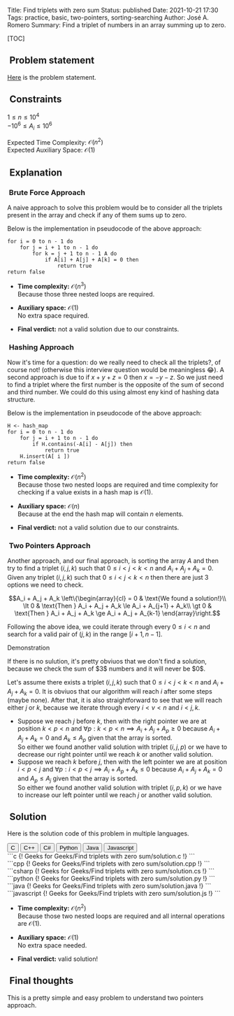 Title: Find triplets with zero sum
Status: published
Date: 2021-10-21 17:30
Tags: practice, basic, two-pointers, sorting-searching
Author: José A. Romero
Summary: Find a triplet of numbers in an array summing up to zero.

[TOC]

## <i class="fa fa-book-open title-icon"></i>&nbsp;Problem statement
<a href="https://practice.geeksforgeeks.org/problems/find-triplets-with-zero-sum/1/" target="_blank">Here</a> is the problem statement.

## <i class="fa fa-lock title-icon"></i>&nbsp;Constraints

$1 \le n \le 10^4$  
$-10^6 \le A_i \le 10^6$

Expected Time Complexity: $\mathcal{O}\left(n^2\right)$  
Expected Auxiliary Space: $\mathcal{O}(1)$

## <i class="fa fa-pencil-alt title-icon"></i>&nbsp;Explanation

### <i class="fa fa-lightbulb title-icon"></i>&nbsp;Brute Force Approach

A naive approach to solve this problem would be to consider all the triplets present in the array and check if any of them sums up to zero.

Below is the implementation in pseudocode of the above approach:  
```
for i = 0 to n - 1 do
	for j = i + 1 to n - 1 do
		for k = j + 1 to n - 1 A do
			if A[i] + A[j] + A[k] = 0 then
				return true
return false
```

* **Time complexity:** $\mathcal{O}\left(n^3\right)$  
    Because those three nested loops are required.

* **Auxiliary space:** $\mathcal{O}(1)$  
    No extra space required.

* **Final verdict:** not a valid solution due to our constraints.

### <i class="fa fa-lightbulb title-icon"></i>&nbsp;Hashing Approach

Now it's time for a question: do we really need to check all the triplets?, of course not! (otherwise this interview question would be meaningless &#x1F602;). A second approach is due to if $x + y + z = 0$ then $x = -y - z$. So we just need to find a triplet where the first number is the opposite of the sum of second and third number. We could do this using almost eny kind of hashing data structure.

Below is the implementation in pseudocode of the above approach:  
```
H <- hash_map
for i = 0 to n - 1 do
	for j = i + 1 to n - 1 do
		if H.contains(-A[i] - A[j]) then
			return true
	H.insert(A[ i ])
return false
```

* **Time complexity:** $\mathcal{O}\left(n^2\right)$  
    Because those two nested loops are required and time complexity for checking if a value exists in a hash map is $\mathcal{O}(1)$.

* **Auxiliary space:** $\mathcal{O}(n)$  
    Because at the end the hash map will contain $n$ elements.

* **Final verdict:** not a valid solution due to our constraints.


### <i class="fa fa-lightbulb title-icon"></i>&nbsp;Two Pointers Approach

Another approach, and our final approach, is sorting the array $A$ and then try to find a triplet $(i, j, k)$ such that $0 \le i \lt j \lt k \lt n$ and $A_i + A_j + A_k = 0$. Given any triplet $(i, j, k)$ such that $0 \le i \lt j \lt k \lt n$ then there are just $3$ options we need to check.

$$A_i + A_j + A_k \left\{\begin{array}{cl}
= 0 & \text{We found a solution!}\\
\lt 0 & \text{Then } A_i + A_j + A_k \le A_i + A_{j+1} + A_k\\
\gt 0 & \text{Then } A_i + A_j + A_k \ge A_i + A_j + A_{k-1}
\end{array}\right.$$

Following the above idea, we could iterate through every $0 \le i \lt n$ and search for a valid pair of $(j, k)$ in the range $[i+1,n-1]$.

Demonstration&nbsp;&nbsp;<span class="circle-plus closed" data-toggle="collapse" data-target="demonstration">
<span class="circle">
	<span class="horizontal"></span>
	<span class="vertical"></span>
</span>
</span>

<div markdown="1" id="demonstration" class="expandable demonstration">
If there is no sulution, it's pretty obviuos that we don't find a solution, because we check the sum of $3$ numbers and it will never be $0$.

Let's assume there exists a triplet $(i, j, k)$ such that $0 \le i \lt j \lt k \lt n$ and $A_i + A_j + A_k = 0$. It is obviuos that our algorithm will reach $i$ after some steps (maybe none). After that, it is also straightforward to see that we will reach either $j$ or $k$, because we iterate through every $i \lt v \lt n$ and $i \lt j,k$.

* Suppose we reach $j$ before $k$, then with the right pointer we are at position $k \lt p \lt n$ and $\forall p: k \lt p \lt n \implies A_i + A_j + A_p \ge 0$ because $A_i + A_j + A_k = 0$ and $A_k \le A_p$ given that the array is sorted.  
  So either we found another valid solution with triplet $(i, j, p)$ or we have to decrease our right pointer until we reach $k$ or another valid solution.
* Suppose we reach $k$ before $j$, then with the left pointer we are at position $i \lt p \lt j$ and $\forall p: i \lt p \lt j \implies A_i + A_p + A_k \le 0$ because $A_i + A_j + A_k = 0$ and $A_p \le A_j$ given that the array is sorted.  
  So either we found another valid solution with triplet $(i, p, k)$ or we have to increase our left pointer until we reach $j$ or another valid solution.
</div>

## <i class="fa fa-keyboard title-icon"></i>&nbsp;Solution

Here is the solution code of this problem in multiple languages.

<div class="tab">
	<button class="tablinks" data-target="C-code">C</button>
	<button class="tablinks" data-target="Cpp-code" id="defaultOpen">C++</button>
	<button class="tablinks" data-target="Csharp-code">C#</button>
	<button class="tablinks" data-target="Python-code">Python</button>
	<button class="tablinks" data-target="Java-code">Java</button>
	<button class="tablinks" data-target="Javascript-code">Javascript</button>
</div>

<div id="C-code" class="tabcontent">
```c
{! Geeks for Geeks/Find triplets with zero sum/solution.c !}
```
</div>

<div id="Cpp-code" class="tabcontent">
```cpp
{! Geeks for Geeks/Find triplets with zero sum/solution.cpp !}
```
</div>

<div id="Csharp-code" class="tabcontent">
```csharp
{! Geeks for Geeks/Find triplets with zero sum/solution.cs !}
```
</div>

<div id="Python-code" class="tabcontent">
```python
{! Geeks for Geeks/Find triplets with zero sum/solution.py !}
```
</div>

<div id="Java-code" class="tabcontent">
```java
{! Geeks for Geeks/Find triplets with zero sum/solution.java !}
```
</div>

<div id="Javascript-code" class="tabcontent">
```javascript
{! Geeks for Geeks/Find triplets with zero sum/solution.js !}
```
</div>

* **Time complexity:** $\mathcal{O}\left(n^2\right)$  
    Because those two nested loops are required and all internal operations are $\mathcal{O}(1)$.

* **Auxiliary space:** $\mathcal{O}(1)$  
    No extra space needed.

* **Final verdict:** valid solution!

## <i class="fa fa-comment-dots title-icon"></i>&nbsp;Final thoughts

This is a pretty simple and easy problem to understand two pointers approach.